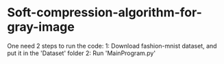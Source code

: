 # Soft-compression-algorithm-for-gray-image
One need 2 steps to run the code:
1: Download fashion-mnist dataset, and put it in the 'Dataset' folder
2: Run 'MainProgram.py'
